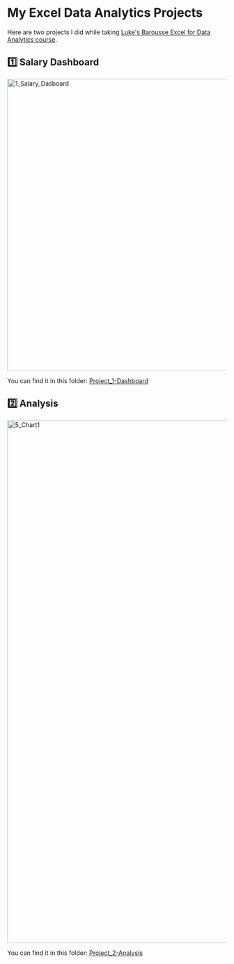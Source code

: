 # My Excel Data Analytics Projects  
Here are two projects I did while taking [Luke's Barousse Excel for Data Analytics course](https://youtu.be/pCJ15nGFgVg?si=latCQddUYCB3JNy5). 

## 1️⃣ Salary Dashboard  
<img width="1544" height="671" alt="1_Salary_Dasboard" src="https://github.com/user-attachments/assets/21a91324-1c50-4efa-9490-25df01c14feb" />  

You can find it in this folder: [Project_1-Dashboard](Project_1-Dashboard)



## 2️⃣ Analysis
<img width="1942" height="1201" alt="5_Chart1" src="https://github.com/user-attachments/assets/2f4c37a5-034f-40a3-82bf-67f9628b8b6b" />

You can find it in this folder: [Project_2-Analysis](Project_2-Analysis)
